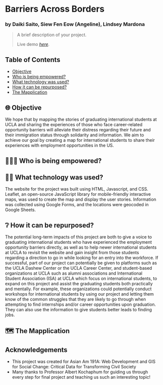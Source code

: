 # Barriers Across Borders
### by Daiki Saito, Siew Fen Eow (Angeline), Lindsey Mardona
> A brief description of your project.
>
> Live demo [_here_](https://www.example.com).

## Table of Contents ##
* [Objective](#objective_Barriers_Across_Borders)
* [Who is being empowered?](#empowered_Barriers_Across_Borders)
* [What technology was used?](#technology_Barriers_Across_Borders)
* [How it can be repurposed?](#repurposed_Barriers_Across_Borders)
* [The Mapplication](#mapplication_Barriers_Across_Borders)

## 🌐 Objective<a name="objective_Barriers_Across_Borders"></a> ##

We hope that by mapping the stories of graduating international students at UCLA and sharing the experiences of those who face career-related opportunity barriers will alleviate their distress regarding their future and their immigration status through solidarity and information. We aim to achieve our goal by creating a map for international students to share their experiences with employment opportunities in the US.

## 🧑‍🤝‍🧑 Who is being empowered?<a name="empowered_Barriers_Across_Borders"></a> ##

## 🧑‍💻 What technology was used?<a name="technology_Barriers_Across_Borders"></a> ##

The website for the project was built using HTML, Javascript, and CSS. Leaflet, an open-source JavaScript library for mobile-friendly interactive maps, was used to create the map and display the user stories. Information was collected using Google Forms, and the locations were geocoded in Google Sheets. 

## ❔ How it can be repurposed?<a name="repurposed_Barriers_Across_Borders"></a> ##

The potential long-term impacts of this project are both to give a voice to graduating international students who have experienced the employment opportunity barriers directly, as well as to help newer international students at UCLA to revisit the website and gain insight from those students regarding a direction to go in while looking for an entry into the workforce. If successful, part of our project can potentially be given to platforms such as the UCLA Dashew Center or the UCLA Career Center, and student-based organizations at UCLA such as alumni associations and International Student Association (ISA) at UCLA which focus on international students, to expand on this project and assist the graduating students both practically and mentally. For example, these organizations could potentially conduct workshops for international students by using our project and letting them know of the common struggles that they are likely to go through when attempting to find internships and/or career opportunities upon graduation. They can also use the information to give students better leads to finding jobs.

## 🗺️ The Mapplication<a name="mapplication_Barriers_Across_Borders"></a> ##

## Acknowledgements
* This project was created for Asian Am 191A: Web Development and GIS for Social Change: Critical Data for Transforming Civil Society
* Many thanks to Professor Albert Kochaphum for guiding us through every step for final project and teaching us such an interesting topic!
